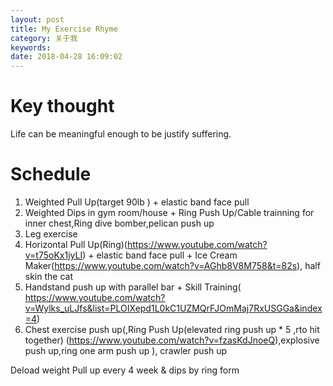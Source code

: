 ```yaml
---
layout: post
title: My Exercise Rhyme
category: 关于我
keywords:
date: 2018-04-28 16:09:02
---
```


# Key thought

Life can be meaningful enough to be justify suffering.

# Schedule

1. Weighted Pull Up(target 90lb ) + elastic band face pull
2. Weighted Dips in gym room/house + Ring Push Up/Cable trainning for inner chest,Ring dive bomber,pelican push up
3. Leg exercise
4. Horizontal Pull Up(Ring)(https://www.youtube.com/watch?v=t75oKx1jyLI) + elastic band face pull + Ice Cream Maker(https://www.youtube.com/watch?v=AGhb8V8M758&t=82s), half skin the cat
5. Handstand push up with parallel bar + Skill Training(
   https://www.youtube.com/watch?v=Wylks_uLJfs&list=PLOIXepd1L0kC1UZMQrFJOmMaj7RxUSGGa&index=4)
6. Chest exercise push up(,Ring Push Up(elevated ring push up \* 5 ,rto hit together) (https://www.youtube.com/watch?v=fzasKdJnoeQ),explosive push up,ring one arm push up ), crawler push up

Deload weight Pull up every 4 week & dips by ring form
